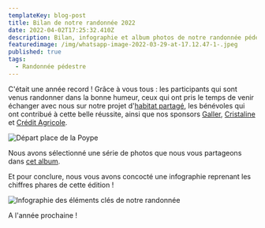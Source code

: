 ```yaml
---
templateKey: blog-post
title: Bilan de notre randonnée 2022
date: 2022-04-02T17:25:32.410Z
description: Bilan, infographie et album photos de notre randonnée pédestre 2022 !
featuredimage: /img/whatsapp-image-2022-03-29-at-17.12.47-1-.jpeg
published: true
tags:
  - Randonnée pédestre
---
```

C'était une année record ! Grâce à vous tous : les participants qui sont venus randonner dans la bonne humeur, ceux qui ont pris le temps de venir échanger avec nous sur notre projet d'[habitat partagé](/habitat-partage), les bénévoles qui ont contribué à cette belle réussite, ainsi que nos sponsors [Galler](https://www.galler.com/fr/), [Cristaline](https://www.moneaucristaline.fr/) et [Crédit Agricole](https://www.credit-agricole.fr/particulier/agence/centre-est/neuville-sur-saone-1651.html).

![Départ place de la Poype](/img/whatsapp-image-2022-03-29-at-17.12.47-1-.jpeg "Départ place de la Poype")

Nous avons sélectionné une série de photos que nous vous partageons dans [cet album](https://www.facebook.com/media/set/?vanity=associationamelielavie&set=a.3193340710951686).

Et pour conclure, nous vous avons concocté une infographie reprenant les chiffres phares de cette édition !

![Infographie des éléments clés de notre randonnée ](/img/stats-rando-2022.jpg "Infographie des éléments clés de notre randonnée")

A l'année prochaine !